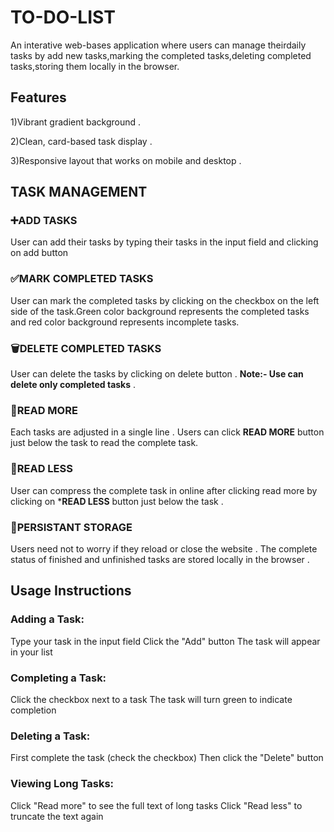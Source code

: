 # TO-DO-LIST
An interative web-bases application where users can manage theirdaily tasks by add new tasks,marking the completed tasks,deleting completed tasks,storing them locally in the browser.
## Features
1)Vibrant gradient background .

2)Clean, card-based task display .

3)Responsive layout that works on mobile and desktop .

## TASK MANAGEMENT
### ➕ADD TASKS
User can add their tasks by typing their tasks in the input field and clicking on add button
### ✅MARK COMPLETED TASKS
User can mark the completed tasks by clicking on the checkbox on the left side of the task.Green color background represents the completed tasks and red color background represents incomplete tasks. 
### 🗑DELETE COMPLETED TASKS
User can delete the tasks by clicking on delete button . 
**Note:- Use can delete only completed tasks** .
### 🔽READ MORE
Each tasks are adjusted in a single line . Users can click **READ MORE** button just below the task to read the complete task.
### 🔼READ LESS
User can compress the complete task in online after clicking read more by clicking on ***READ LESS** button just below the task .

### 🫙PERSISTANT STORAGE
Users need not to worry if they reload or close the website . The complete status of finished and unfinished tasks are stored locally in the browser .

## Usage Instructions
### Adding a Task:
Type your task in the input field
Click the "Add" button
The task will appear in your list
### Completing a Task:
Click the checkbox next to a task
The task will turn green to indicate completion
### Deleting a Task:
First complete the task (check the checkbox)
Then click the "Delete" button
### Viewing Long Tasks:
Click "Read more" to see the full text of long tasks
Click "Read less" to truncate the text again


